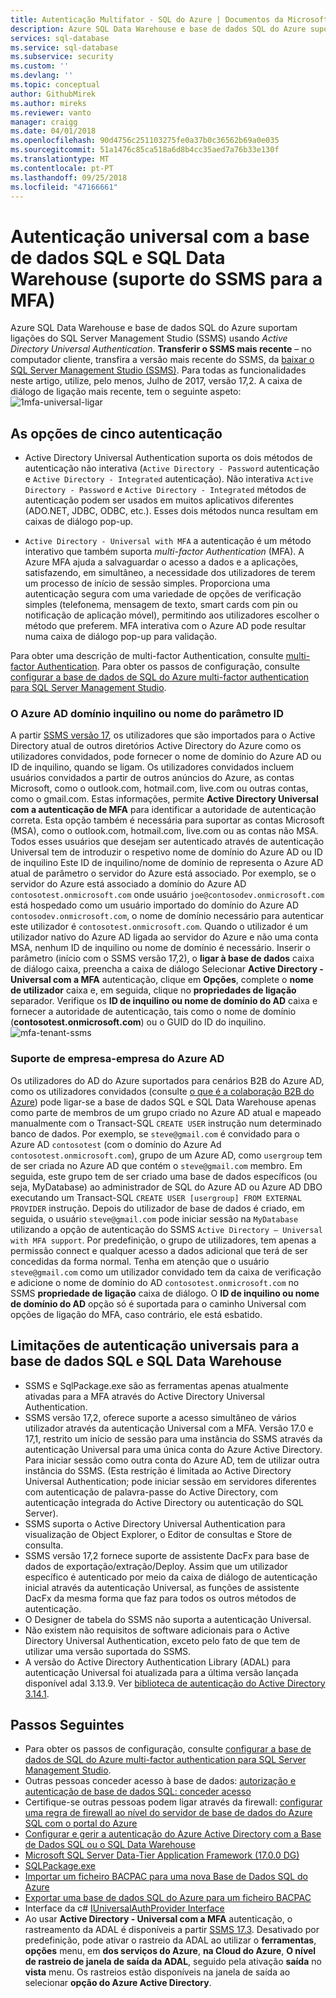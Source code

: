 ```yaml
---
title: Autenticação Multifator - SQL do Azure | Documentos da Microsoft
description: Azure SQL Data Warehouse e base de dados SQL do Azure suportam ligações do SQL Server Management Studio (SSMS) com o Active Directory Universal Authentication.
services: sql-database
ms.service: sql-database
ms.subservice: security
ms.custom: ''
ms.devlang: ''
ms.topic: conceptual
author: GithubMirek
ms.author: mireks
ms.reviewer: vanto
manager: craigg
ms.date: 04/01/2018
ms.openlocfilehash: 90d4756c251103275fe0a37b0c36562b69a0e035
ms.sourcegitcommit: 51a1476c85ca518a6d8b4cc35aed7a76b33e130f
ms.translationtype: MT
ms.contentlocale: pt-PT
ms.lasthandoff: 09/25/2018
ms.locfileid: "47166661"
---
```

# <a name="universal-authentication-with-sql-database-and-sql-data-warehouse-ssms-support-for-mfa"></a>Autenticação universal com a base de dados SQL e SQL Data Warehouse (suporte do SSMS para a MFA)
Azure SQL Data Warehouse e base de dados SQL do Azure suportam ligações do SQL Server Management Studio (SSMS) usando *Active Directory Universal Authentication*. 
**Transferir o SSMS mais recente** – no computador cliente, transfira a versão mais recente do SSMS, da [baixar o SQL Server Management Studio (SSMS)](https://msdn.microsoft.com/library/mt238290.aspx). Para todas as funcionalidades neste artigo, utilize, pelo menos, Julho de 2017, versão 17,2.  A caixa de diálogo de ligação mais recente, tem o seguinte aspeto: ![1mfa-universal-ligar](./media/sql-database-ssms-mfa-auth/1mfa-universal-connect.png "conclui a caixa de nome de utilizador.")  

## <a name="the-five-authentication-options"></a>As opções de cinco autenticação  
- Active Directory Universal Authentication suporta os dois métodos de autenticação não interativa (`Active Directory - Password` autenticação e `Active Directory - Integrated` autenticação). Não interativa `Active Directory - Password` e `Active Directory - Integrated` métodos de autenticação podem ser usados em muitos aplicativos diferentes (ADO.NET, JDBC, ODBC, etc.). Esses dois métodos nunca resultam em caixas de diálogo pop-up.

- `Active Directory - Universal with MFA` a autenticação é um método interativo que também suporta *multi-factor Authentication* (MFA). A Azure MFA ajuda a salvaguardar o acesso a dados e a aplicações, satisfazendo, em simultâneo, a necessidade dos utilizadores de terem um processo de início de sessão simples. Proporciona uma autenticação segura com uma variedade de opções de verificação simples (telefonema, mensagem de texto, smart cards com pin ou notificação de aplicação móvel), permitindo aos utilizadores escolher o método que preferem. MFA interativa com o Azure AD pode resultar numa caixa de diálogo pop-up para validação.

Para obter uma descrição de multi-factor Authentication, consulte [multi-factor Authentication](../active-directory/authentication/multi-factor-authentication.md).
Para obter os passos de configuração, consulte [configurar a base de dados de SQL do Azure multi-factor authentication para SQL Server Management Studio](sql-database-ssms-mfa-authentication-configure.md).

### <a name="azure-ad-domain-name-or-tenant-id-parameter"></a>O Azure AD domínio inquilino ou nome do parâmetro ID   

A partir [SSMS versão 17](https://docs.microsoft.com/sql/ssms/download-sql-server-management-studio-ssms), os utilizadores que são importados para o Active Directory atual de outros diretórios Active Directory do Azure como os utilizadores convidados, pode fornecer o nome de domínio do Azure AD ou ID de inquilino, quando se ligam. Os utilizadores convidados incluem usuários convidados a partir de outros anúncios do Azure, as contas Microsoft, como o outlook.com, hotmail.com, live.com ou outras contas, como o gmail.com. Estas informações, permite **Active Directory Universal com a autenticação de MFA** para identificar a autoridade de autenticação correta. Esta opção também é necessária para suportar as contas Microsoft (MSA), como o outlook.com, hotmail.com, live.com ou as contas não MSA. Todos esses usuários que desejam ser autenticado através de autenticação Universal tem de introduzir o respetivo nome de domínio do Azure AD ou ID de inquilino Este ID de inquilino/nome de domínio de representa o Azure AD atual de parâmetro o servidor do Azure está associado. Por exemplo, se o servidor do Azure está associado a domínio do Azure AD `contosotest.onmicrosoft.com` onde usuário `joe@contosodev.onmicrosoft.com` está hospedado como um usuário importado do domínio do Azure AD `contosodev.onmicrosoft.com`, o nome de domínio necessário para autenticar este utilizador é `contosotest.onmicrosoft.com`. Quando o utilizador é um utilizador nativo do Azure AD ligada ao servidor do Azure e não uma conta MSA, nenhum ID de inquilino ou nome de domínio é necessário. Inserir o parâmetro (início com o SSMS versão 17,2), o **ligar à base de dados** caixa de diálogo caixa, preencha a caixa de diálogo Selecionar **Active Directory - Universal com a MFA** autenticação, clique em  **Opções**, complete o **nome de utilizador** caixa e, em seguida, clique no **propriedades de ligação** separador. Verifique os **ID de inquilino ou nome de domínio do AD** caixa e fornecer a autoridade de autenticação, tais como o nome de domínio (**contosotest.onmicrosoft.com**) ou o GUID do ID do inquilino.  
   ![mfa-tenant-ssms](./media/sql-database-ssms-mfa-auth/mfa-tenant-ssms.png)   

### <a name="azure-ad-business-to-business-support"></a>Suporte de empresa-empresa do Azure AD   
Os utilizadores do AD do Azure suportados para cenários B2B do Azure AD, como os utilizadores convidados (consulte [o que é a colaboração B2B do Azure](../active-directory/active-directory-b2b-what-is-azure-ad-b2b.md)) pode ligar-se a base de dados SQL e SQL Data Warehouse apenas como parte de membros de um grupo criado no Azure AD atual e mapeado manualmente com o Transact-SQL `CREATE USER` instrução num determinado banco de dados. Por exemplo, se `steve@gmail.com` é convidado para o Azure AD `contosotest` (com o domínio do Azure Ad `contosotest.onmicrosoft.com`), grupo de um Azure AD, como `usergroup` tem de ser criada no Azure AD que contém o `steve@gmail.com` membro. Em seguida, este grupo tem de ser criado uma base de dados específicos (ou seja, MyDatabase) ao administrador de SQL do Azure AD ou Azure AD DBO executando um Transact-SQL `CREATE USER [usergroup] FROM EXTERNAL PROVIDER` instrução. Depois do utilizador de base de dados é criado, em seguida, o usuário `steve@gmail.com` pode iniciar sessão na `MyDatabase` utilizando a opção de autenticação do SSMS `Active Directory – Universal with MFA support`. Por predefinição, o grupo de utilizadores, tem apenas a permissão connect e qualquer acesso a dados adicional que terá de ser concedidas da forma normal. Tenha em atenção que o usuário `steve@gmail.com` como um utilizador convidado tem da caixa de verificação e adicione o nome de domínio do AD `contosotest.onmicrosoft.com` no SSMS **propriedade de ligação** caixa de diálogo. O **ID de inquilino ou nome de domínio do AD** opção só é suportada para o caminho Universal com opções de ligação do MFA, caso contrário, ele está esbatido.

## <a name="universal-authentication-limitations-for-sql-database-and-sql-data-warehouse"></a>Limitações de autenticação universais para a base de dados SQL e SQL Data Warehouse
- SSMS e SqlPackage.exe são as ferramentas apenas atualmente ativadas para a MFA através do Active Directory Universal Authentication.
- SSMS versão 17,2, oferece suporte a acesso simultâneo de vários utilizador através da autenticação Universal com a MFA. Versão 17.0 e 17,1, restrito um início de sessão para uma instância do SSMS através da autenticação Universal para uma única conta do Azure Active Directory. Para iniciar sessão como outra conta do Azure AD, tem de utilizar outra instância do SSMS. (Esta restrição é limitada ao Active Directory Universal Authentication; pode iniciar sessão em servidores diferentes com autenticação de palavra-passe do Active Directory, com autenticação integrada do Active Directory ou autenticação do SQL Server).
- SSMS suporta o Active Directory Universal Authentication para visualização de Object Explorer, o Editor de consultas e Store de consulta.
- SSMS versão 17,2 fornece suporte de assistente DacFx para base de dados de exportação/extração/Deploy. Assim que um utilizador específico é autenticado por meio da caixa de diálogo de autenticação inicial através da autenticação Universal, as funções de assistente DacFx da mesma forma que faz para todos os outros métodos de autenticação.
- O Designer de tabela do SSMS não suporta a autenticação Universal.
- Não existem não requisitos de software adicionais para o Active Directory Universal Authentication, exceto pelo fato de que tem de utilizar uma versão suportada do SSMS.  
- A versão do Active Directory Authentication Library (ADAL) para autenticação Universal foi atualizada para a última versão lançada disponível adal 3.13.9. Ver [biblioteca de autenticação do Active Directory 3.14.1](http://www.nuget.org/packages/Microsoft.IdentityModel.Clients.ActiveDirectory/).  


## <a name="next-steps"></a>Passos Seguintes

- Para obter os passos de configuração, consulte [configurar a base de dados de SQL do Azure multi-factor authentication para SQL Server Management Studio](sql-database-ssms-mfa-authentication-configure.md).
- Outras pessoas conceder acesso à base de dados: [autorização e autenticação de base de dados SQL: conceder acesso](sql-database-manage-logins.md)  
- Certifique-se outras pessoas podem ligar através da firewall: [configurar uma regra de firewall ao nível do servidor de base de dados do Azure SQL com o portal do Azure](sql-database-configure-firewall-settings.md)  
- [Configurar e gerir a autenticação do Azure Active Directory com a Base de Dados SQL ou o SQL Data Warehouse](sql-database-aad-authentication-configure.md)  
- [Microsoft SQL Server Data-Tier Application Framework (17.0.0 DG)](https://www.microsoft.com/download/details.aspx?id=55088)  
- [SQLPackage.exe](https://msdn.microsoft.com/library/hh550080.aspx)  
- [Importar um ficheiro BACPAC para uma nova Base de Dados SQL do Azure](../sql-database/sql-database-import.md)  
- [Exportar uma base de dados SQL do Azure para um ficheiro BACPAC](../sql-database/sql-database-export.md)  
- Interface da c# [IUniversalAuthProvider Interface](https://msdn.microsoft.com/library/microsoft.sqlserver.dac.iuniversalauthprovider.aspx)  
- Ao usar **Active Directory - Universal com a MFA** autenticação, o rastreamento da ADAL é disponíveis a partir [SSMS 17.3](https://docs.microsoft.com/sql/ssms/download-sql-server-management-studio-ssms). Desativado por predefinição, pode ativar o rastreio da ADAL ao utilizar o **ferramentas**, **opções** menu, em **dos serviços do Azure**, **na Cloud do Azure**,  **O nível de rastreio de janela de saída da ADAL**, seguido pela ativação **saída** no **vista** menu. Os rastreios estão disponíveis na janela de saída ao selecionar **opção do Azure Active Directory**.  
